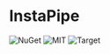 # InstaPipe

![NuGet](https://img.shields.io/nuget/v/InstaPipe)
![MIT](https://img.shields.io/github/license/scottoffen/instapipe)
![Target](https://img.shields.io/badge/netstandard-2.0-blue)